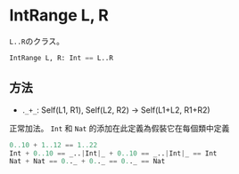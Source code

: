 # IntRange L, R

`L..R`のクラス。

```python
IntRange L, R: Int == L..R
```

## 方法

* .`_+_`: Self(L1, R1), Self(L2, R2) -> Self(L1+L2, R1+R2)

正常加法。 `Int` 和 `Nat` 的添加在此定義為假裝它在每個類中定義

```python
0..10 + 1..12 == 1..22
Int + 0..10 == _..|Int|_ + 0..10 == _..|Int|_ == Int
Nat + Nat == 0.._ + 0.._ == 0.._ == Nat
```
